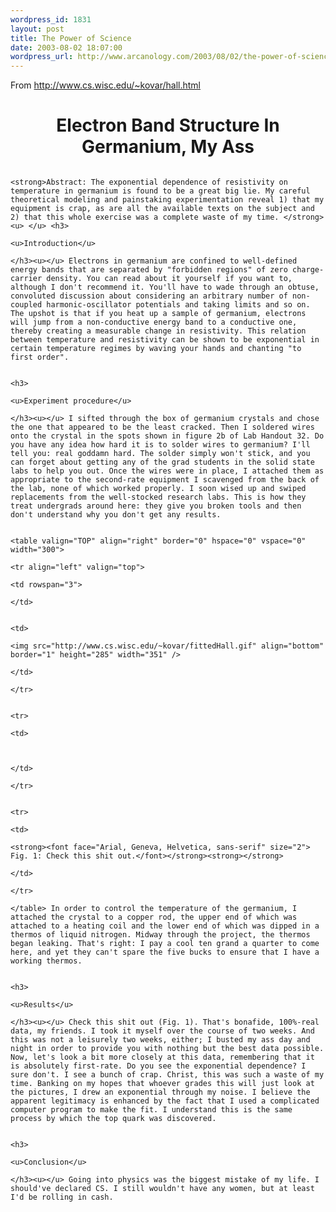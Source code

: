 ```yaml
--- 
wordpress_id: 1831
layout: post
title: The Power of Science
date: 2003-08-02 18:07:00
wordpress_url: http://www.arcanology.com/2003/08/02/the-power-of-science/
---
```

From <a href="http://www.cs.wisc.edu/~kovar/hall.html">http://www.cs.wisc.edu/~kovar/hall.html</a> <strong> </strong> <h1>
                                                                                                                                                        <center>
                                                                                                                                                          <strong> Electron Band Structure In Germanium, My Ass </strong>
                                                                                                                                                        </center>
                                                                                                                                                      </h1>
                                                                                                                                                      
                                                                                                                                                      <strong>Abstract: The exponential dependence of resistivity on temperature in germanium is found to be a great big lie. My careful theoretical modeling and painstaking experimentation reveal 1) that my equipment is crap, as are all the available texts on the subject and 2) that this whole exercise was a complete waste of my time. </strong> <u> </u> <h3>
                                                                                                                                                        <u>Introduction</u>
                                                                                                                                                      </h3><u></u> Electrons in germanium are confined to well-defined energy bands that are separated by "forbidden regions" of zero charge-carrier density. You can read about it yourself if you want to, although I don't recommend it. You'll have to wade through an obtuse, convoluted discussion about considering an arbitrary number of non-coupled harmonic-oscillator potentials and taking limits and so on. The upshot is that if you heat up a sample of germanium, electrons will jump from a non-conductive energy band to a conductive one, thereby creating a measurable change in resistivity. This relation between temperature and resistivity can be shown to be exponential in certain temperature regimes by waving your hands and chanting "to first order". 
                                                                                                                                                      
                                                                                                                                                      <h3>
                                                                                                                                                        <u>Experiment procedure</u>
                                                                                                                                                      </h3><u></u> I sifted through the box of germanium crystals and chose the one that appeared to be the least cracked. Then I soldered wires onto the crystal in the spots shown in figure 2b of Lab Handout 32. Do you have any idea how hard it is to solder wires to germanium? I'll tell you: real goddamn hard. The solder simply won't stick, and you can forget about getting any of the grad students in the solid state labs to help you out. Once the wires were in place, I attached them as appropriate to the second-rate equipment I scavenged from the back of the lab, none of which worked properly. I soon wised up and swiped replacements from the well-stocked research labs. This is how they treat undergrads around here: they give you broken tools and then don't understand why you don't get any results. 
                                                                                                                                                      
                                                                                                                                                      <table valign="TOP" align="right" border="0" hspace="0" vspace="0" width="300">
                                                                                                                                                        <tr align="left" valign="top">
                                                                                                                                                          <td rowspan="3">
                                                                                                                                                          </td>
                                                                                                                                                          
                                                                                                                                                          <td>
                                                                                                                                                            <img src="http://www.cs.wisc.edu/~kovar/fittedHall.gif" align="bottom" border="1" height="285" width="351" />
                                                                                                                                                          </td>
                                                                                                                                                        </tr>
                                                                                                                                                        
                                                                                                                                                        <tr>
                                                                                                                                                          <td>
                                                                                                                                                             
                                                                                                                                                          </td>
                                                                                                                                                        </tr>
                                                                                                                                                        
                                                                                                                                                        <tr>
                                                                                                                                                          <td>
                                                                                                                                                            <strong><font face="Arial, Geneva, Helvetica, sans-serif" size="2"> Fig. 1: Check this shit out.</font></strong><strong></strong>
                                                                                                                                                          </td>
                                                                                                                                                        </tr>
                                                                                                                                                      </table> In order to control the temperature of the germanium, I attached the crystal to a copper rod, the upper end of which was attached to a heating coil and the lower end of which was dipped in a thermos of liquid nitrogen. Midway through the project, the thermos began leaking. That's right: I pay a cool ten grand a quarter to come here, and yet they can't spare the five bucks to ensure that I have a working thermos. 
                                                                                                                                                      
                                                                                                                                                      <h3>
                                                                                                                                                        <u>Results</u>
                                                                                                                                                      </h3><u></u> Check this shit out (Fig. 1). That's bonafide, 100%-real data, my friends. I took it myself over the course of two weeks. And this was not a leisurely two weeks, either; I busted my ass day and night in order to provide you with nothing but the best data possible. Now, let's look a bit more closely at this data, remembering that it is absolutely first-rate. Do you see the exponential dependence? I sure don't. I see a bunch of crap. Christ, this was such a waste of my time. Banking on my hopes that whoever grades this will just look at the pictures, I drew an exponential through my noise. I believe the apparent legitimacy is enhanced by the fact that I used a complicated computer program to make the fit. I understand this is the same process by which the top quark was discovered. 
                                                                                                                                                      
                                                                                                                                                      <h3>
                                                                                                                                                        <u>Conclusion</u>
                                                                                                                                                      </h3><u></u> Going into physics was the biggest mistake of my life. I should've declared CS. I still wouldn't have any women, but at least I'd be rolling in cash.